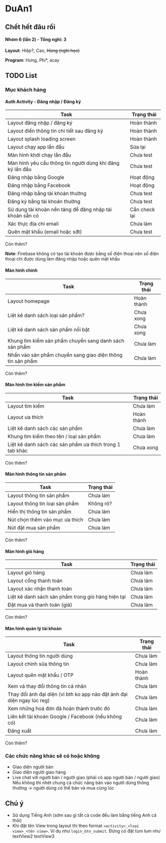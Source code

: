 # DuAn1

## Chết hết đâu rồi

#### Nhóm 6 (lần 2) - Tổng nghỉ: 3

**Layout**: Hiệp?, Cao, ~~Hùng (nghỉ học)~~

**Program**: Hưng, Phi*, acay

## TODO List
### Mục khách hàng
#### Auth Activity - Đăng nhập / Đăng ký
| Task                                                      | Trạng thái    |
|-----------------------------------------------------------|---------------|
| Layout đăng nhập / đăng ký                                | Hoàn thành    |
| Layout điền thông tin chi tiết sau đăng ký                | Hoàn thành    |
| Layout splash loading screen                              | Hoàn thành    |
| Layout chạy app lần đầu                                   | Sửa lại       |
| Màn hình khởi chạy lần đầu                                | Chưa test     |
| Màn hình yêu cầu thông tin người dùng khi đăng ký lần đầu | Chưa test     |
| Đăng nhập bằng Google                                     | Hoạt động     |
| Đăng nhập bằng Facebook                                   | Hoạt động     |
| Đăng nhập bằng tài khoản thường                           | Chưa test     |
| Đăng ký bằng tài khoản thường                             | Chưa test     |
| Sử dụng tài khoản nền tảng để đăng nhập tài khoản sẵn có  | Cần check lại |
| Xác thực địa chỉ email                                    | Chưa làm      |
| Quên mật khẩu (email hoặc sđt)                            | Chưa test     |
Còn thêm?

**Note**: Firebase không có tạo tài khoản được bằng số điện thoại nên số điện thoại chỉ được dùng làm đăng nhập hoặc quên mật khẩu

#### Màn hình chính
| Task                                                       | Trạng thái |
|------------------------------------------------------------|------------|
| Layout homepage                                            | Hoàn thành |
| Liệt kê danh sách loại sản phẩm?                           | Chưa xong  |
| Liệt kê danh sách sản phẩm nổi bật                         | Chưa xong  |
| Khung tìm kiếm sản phẩm chuyển sang danh sách sản phẩm     | Chưa làm   |
| Nhấn vào sản phẩm chuyển sang giao diện thông tin sản phẩm | Chưa làm   |
Còn thêm?

#### Màn hình tìm kiếm sản phẩm
| Task                                                     | Trạng thái |
|----------------------------------------------------------|------------|
| Layout tìm kiếm                                          | Chưa làm   |
| Layout ưa thích                                          | Hoàn thành |
| Liệt kê danh sách các sản phẩm                           | Chưa làm   |
| Khung tìm kiếm theo tên / loại sản phẩm                  | Chưa làm   |
| Liệt kê danh sách các sản phẩm ưa thích trong 1 tab khác | Chưa xong  |
Còn thêm?

#### Màn hình thông tin sản phẩm
| Task                           | Trạng thái |
|--------------------------------|------------|
| Layout thông tin sản phẩm      | Chưa làm   |
| Layout thông tin loại sản phẩm | Không rõ?  |
| Hiển thị thông tin sản phẩm    | Chưa làm   |
| Nút chọn thêm vào mục ưa thích | Chưa làm   |
| Nút đặt mua sản phẩm           | Chưa làm   |
Còn thêm?

#### Màn hình giỏ hàng
| Task                                               | Trạng thái |
|----------------------------------------------------|------------|
| Layout giỏ hàng                                    | Chưa làm   |
| Layout cổng thanh toán                             | Chưa làm   |
| Layout xác nhận thanh toán                         | Chưa làm   |
| Liệt kê danh sách sản phẩm trong giỏ hàng hiện tại | Chưa làm   |
| Đặt mua và thanh toán (giả)                        | Chưa làm   |
Còn thêm?

#### Màn hình quản lý tài khoản
| Task                                                                    | Trạng thái |
|-------------------------------------------------------------------------|------------|
| Layout thông tin người dùng                                             | Chưa làm   |
| Layout chỉnh sửa thông tin                                              | Chưa làm   |
| Layout quên mật khẩu / OTP                                              | Hoàn thành |
| Xem và thay đổi thông tin cá nhân                                       | Chưa làm   |
| Thay đổi ảnh đại diện (vì bth ko app nào đặt ảnh đại diện ngay lúc reg) | Chưa làm   |
| Xem những hoá đơn đã hoàn thành trước đó                                | Chưa làm   |
| Liên kết tài khoản Google / Facebook (nếu không có)                     | Chưa làm   |
| Đăng xuất                                                               | Chưa làm   |
Còn thêm?

### Các chức năng khác sẽ có hoặc không
- Giao diện người bán
- Giao diện người giao hàng
- Live chat với người bán / người giao (phải có app người bán / người giao)
Nếu không thì nhét chung cả chức năng bán vào người dùng thông thường -> người dùng có thể bán và mua cùng lúc


## Chú ý
- Sử dụng Tiếng Anh (sớm sau gì tất cả code đều làm bằng tiếng Anh cả thôi)
- Khi đặt tên View trong layout thì theo format ``<activity>_<loại view>_<tên view>``. Ví dụ như ``login_btn_submit``. Đừng có đặt tùm lum như textView2 textView3
